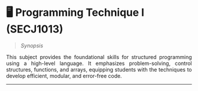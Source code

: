 
# 🖥️ Programming Technique I (SECJ1013)

> _Synopsis_ <br>

<p align="justify">This subject provides the foundational skills for structured programming using a high-level language. It emphasizes problem-solving, control structures, functions, and arrays, equipping students with the techniques to develop efficient, modular, and error-free code.</p>

---

